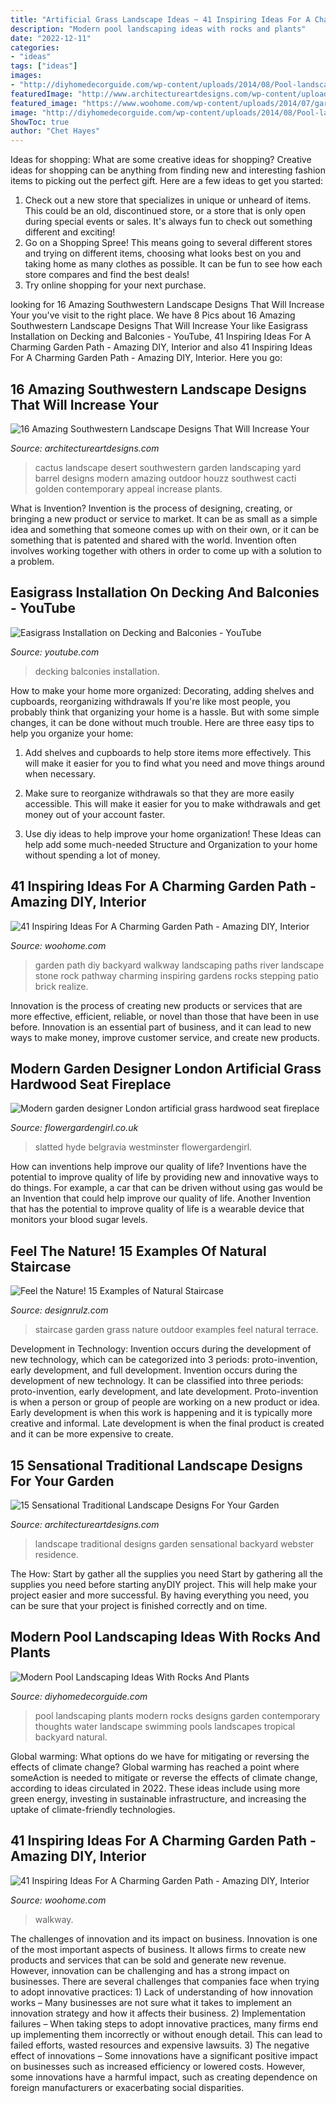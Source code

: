 ```yaml
---
title: "Artificial Grass Landscape Ideas ~ 41 Inspiring Ideas For A Charming Garden Path"
description: "Modern pool landscaping ideas with rocks and plants"
date: "2022-12-11"
categories:
- "ideas"
tags: ["ideas"]
images:
- "http://diyhomedecorguide.com/wp-content/uploads/2014/08/Pool-landscaping-pictures.jpg"
featuredImage: "http://www.architectureartdesigns.com/wp-content/uploads/2016/04/16-Amazing-Southwestern-Landscape-Designs-That-Will-Increase-Your-Outdoor-Appeal-13-630x419.jpg"
featured_image: "https://www.woohome.com/wp-content/uploads/2014/07/garden-walkway-ideas-26.jpg"
image: "http://diyhomedecorguide.com/wp-content/uploads/2014/08/Pool-landscaping-pictures.jpg"
ShowToc: true
author: "Chet Hayes"
---
```



Ideas for shopping: What are some creative ideas for shopping?
Creative ideas for shopping can be anything from finding new and interesting fashion items to picking out the perfect gift. Here are a few ideas to get you started: 
1. Check out a new store that specializes in unique or unheard of items. This could be an old, discontinued store, or a store that is only open during special events or sales. It's always fun to check out something different and exciting! 
2. Go on a Shopping Spree! This means going to several different stores and trying on different items, choosing what looks best on you and taking home as many clothes as possible. It can be fun to see how each store compares and find the best deals! 
3. Try online shopping for your next purchase.

	

		
looking for 16 Amazing Southwestern Landscape Designs That Will Increase Your you've visit to the right place. We have 8 Pics about 16 Amazing Southwestern Landscape Designs That Will Increase Your like Easigrass Installation on Decking and Balconies - YouTube, 41 Inspiring Ideas For A Charming Garden Path - Amazing DIY, Interior and also 41 Inspiring Ideas For A Charming Garden Path - Amazing DIY, Interior. Here you go:
		
    
## 16 Amazing Southwestern Landscape Designs That Will Increase Your

<img loading=lazy src="http://www.architectureartdesigns.com/wp-content/uploads/2016/04/16-Amazing-Southwestern-Landscape-Designs-That-Will-Increase-Your-Outdoor-Appeal-13-630x419.jpg" onerror="this.onerror=null;this.src='https://tse2.mm.bing.net/th?id=OIP.NVN7Kpz-34KOeroOQBuWFAHaE7&amp;pid=15.1';" alt="16 Amazing Southwestern Landscape Designs That Will Increase Your">

_Source: architectureartdesigns.com_

>cactus landscape desert southwestern garden landscaping yard barrel designs modern amazing outdoor houzz southwest cacti golden contemporary appeal increase plants. 

	

What is Invention?
Invention is the process of designing, creating, or bringing a new product or service to market. It can be as small as a simple idea and something that someone comes up with on their own, or it can be something that is patented and shared with the world. Invention often involves working together with others in order to come up with a solution to a problem.

    
## Easigrass Installation On Decking And Balconies - YouTube

<img loading=lazy src="https://i.ytimg.com/vi/DImDBtjdENc/maxresdefault.jpg" onerror="this.onerror=null;this.src='https://tse2.mm.bing.net/th?id=OIP.6uxUchHdD_Zi2wvdhn0U_QHaEK&amp;pid=15.1';" alt="Easigrass Installation on Decking and Balconies - YouTube">

_Source: youtube.com_

>decking balconies installation. 

	

How to make your home more organized: Decorating, adding shelves and cupboards, reorganizing withdrawals
If you're like most people, you probably think that organizing your home is a hassle. But with some simple changes, it can be done without much trouble. Here are three easy tips to help you organize your home: 
1) Add shelves and cupboards to help store items more effectively. This will make it easier for you to find what you need and move things around when necessary.

2) Make sure to reorganize withdrawals so that they are more easily accessible. This will make it easier for you to make withdrawals and get money out of your account faster.

3) Use diy ideas to help improve your home organization! These Ideas can help add some much-needed Structure and Organization to your home without spending a lot of money.

    
## 41 Inspiring Ideas For A Charming Garden Path - Amazing DIY, Interior

<img loading=lazy src="http://www.woohome.com/wp-content/uploads/2014/07/garden-walkway-ideas-7.jpg" onerror="this.onerror=null;this.src='https://tse1.mm.bing.net/th?id=OIP.z7RxMdxq1FK6WFPUGFeS6QHaLH&amp;pid=15.1';" alt="41 Inspiring Ideas For A Charming Garden Path - Amazing DIY, Interior">

_Source: woohome.com_

>garden path diy backyard walkway landscaping paths river landscape stone rock pathway charming inspiring gardens rocks stepping patio brick realize. 

	

Innovation is the process of creating new products or services that are more effective, efficient, reliable, or novel than those that have been in use before. Innovation is an essential part of business, and it can lead to new ways to make money, improve customer service, and create new products.

    
## Modern Garden Designer London Artificial Grass Hardwood Seat Fireplace

<img loading=lazy src="https://flowergardengirl.co.uk/wp-content/uploads/2016/02/modern-garden-designer-london-artificial-grass-hardwood-seat-fireplace-hardwood-slatted-cedar-screen-trellis-islington-hackney-london-980x496.jpg" onerror="this.onerror=null;this.src='https://tse3.mm.bing.net/th?id=OIP.0uhgsFi9ofbE9U3-CBPWugHaDv&amp;pid=15.1';" alt="Modern garden designer London artificial grass hardwood seat fireplace">

_Source: flowergardengirl.co.uk_

>slatted hyde belgravia westminster flowergardengirl. 

	

How can inventions help improve our quality of life?
Inventions have the potential to improve quality of life by providing new and innovative ways to do things. For example, a car that can be driven without using gas would be an Invention that could help improve our quality of life. Another Invention that has the potential to improve quality of life is a wearable device that monitors your blood sugar levels.

    
## Feel The Nature! 15 Examples Of Natural Staircase

<img loading=lazy src="https://cdn.designrulz.com/wp-content/uploads/2012/05/grass-and-steps65.jpg" onerror="this.onerror=null;this.src='https://tse3.mm.bing.net/th?id=OIP.lNKgyVkivoB7sNUBUfRODQHaK3&amp;pid=15.1';" alt="Feel the Nature! 15 Examples of Natural Staircase">

_Source: designrulz.com_

>staircase garden grass nature outdoor examples feel natural terrace. 

	

Development in Technology: Invention occurs during the development of new technology, which can be categorized into 3 periods: proto-invention, early development, and full development.
Invention occurs during the development of new technology. It can be classified into three periods: proto-invention, early development, and late development. Proto-invention is when a person or group of people are working on a new product or idea. Early development is when this work is happening and it is typically more creative and informal. Late development is when the final product is created and it can be more expensive to create.

    
## 15 Sensational Traditional Landscape Designs For Your Garden

<img loading=lazy src="http://www.architectureartdesigns.com/wp-content/uploads/2014/09/15-Sensational-Traditional-Landscape-Designs-For-Your-Backyard-14-630x939.jpg" onerror="this.onerror=null;this.src='https://tse4.mm.bing.net/th?id=OIP.4Gm7euQUL0_LOFyToNPtNwHaLC&amp;pid=15.1';" alt="15 Sensational Traditional Landscape Designs For Your Garden">

_Source: architectureartdesigns.com_

>landscape traditional designs garden sensational backyard webster residence. 

	

The How: Start by gather all the supplies you need
Start by gathering all the supplies you need before starting anyDIY project. This will help make your project easier and more successful. By having everything you need, you can be sure that your project is finished correctly and on time.

    
## Modern Pool Landscaping Ideas With Rocks And Plants

<img loading=lazy src="http://diyhomedecorguide.com/wp-content/uploads/2014/08/Pool-landscaping-pictures.jpg" onerror="this.onerror=null;this.src='https://tse4.mm.bing.net/th?id=OIP._n74i5gP6NPlQ50Wpsuf6QHaE8&amp;pid=15.1';" alt="Modern Pool Landscaping Ideas With Rocks And Plants">

_Source: diyhomedecorguide.com_

>pool landscaping plants modern rocks designs garden contemporary thoughts water landscape swimming pools landscapes tropical backyard natural. 

	

Global warming: What options do we have for mitigating or reversing the effects of climate change?
Global warming has reached a point where someAction is needed to mitigate or reverse the effects of climate change, according to ideas circulated in 2022. These ideas include using more green energy, investing in sustainable infrastructure, and increasing the uptake of climate-friendly technologies.

    
## 41 Inspiring Ideas For A Charming Garden Path - Amazing DIY, Interior

<img loading=lazy src="https://www.woohome.com/wp-content/uploads/2014/07/garden-walkway-ideas-26.jpg" onerror="this.onerror=null;this.src='https://tse2.mm.bing.net/th?id=OIP.hglvNuxJ-4qQ00gg4roDDQHaJ3&amp;pid=15.1';" alt="41 Inspiring Ideas For A Charming Garden Path - Amazing DIY, Interior">

_Source: woohome.com_

>walkway. 

	

The challenges of innovation and its impact on business.
Innovation is one of the most important aspects of business. It allows firms to create new products and services that can be sold and generate new revenue. However, innovation can be challenging and has a strong impact on businesses. There are several challenges that companies face when trying to adopt innovative practices: 1) Lack of understanding of how innovation works – Many businesses are not sure what it takes to implement an innovation strategy and how it affects their business. 2) Implementation failures – When taking steps to adopt innovative practices, many firms end up implementing them incorrectly or without enough detail. This can lead to failed efforts, wasted resources and expensive lawsuits. 3) The negative effect of innovations – Some innovations have a significant positive impact on businesses such as increased efficiency or lowered costs. However, some innovations have a harmful impact, such as creating dependence on foreign manufacturers or exacerbating social disparities.

